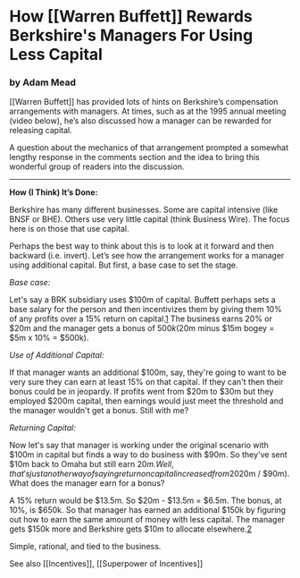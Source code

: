 # How [[Warren Buffett]] Rewards Berkshire's Managers For Using Less Capital

### by Adam Mead

[[Warren Buffett]] has provided lots of hints on Berkshire’s compensation arrangements with managers. At times, such as at the 1995 annual meeting (video below), he’s also discussed how a manager can be rewarded for releasing capital.

A question about the mechanics of that arrangement prompted a somewhat lengthy response in the comments section and the idea to bring this wonderful group of readers into the discussion.

---

**How (I Think) It’s Done:**

Berkshire has many different businesses. Some are capital intensive (like BNSF or BHE). Others use very little capital (think Business Wire). The focus here is on those that use capital.

Perhaps the best way to think about this is to look at it forward and then backward (i.e. invert). Let’s see how the arrangement works for a manager using additional capital. But first, a base case to set the stage.

_Base case:_

Let's say a BRK subsidiary uses $100m of capital. Buffett perhaps sets a base salary for the person and then incentivizes them by giving them 10% of any profits over a 15% return on capital.[1](https://watchlistinvesting.substack.com/p/how-warren-buffett-rewards-berkshires#footnote-1) The business earns 20% or $20m and the manager gets a bonus of $500k ($20m minus $15m bogey = $5m x 10% = $500k).

_Use of Additional Capital:_

If that manager wants an additional $100m, say, they're going to want to be very sure they can earn at least 15% on that capital. If they can't then their bonus could be in jeopardy. If profits went from $20m to $30m but they employed $200m capital, then earnings would just meet the threshold and the manager wouldn't get a bonus. Still with me?

_Returning Capital:_

Now let's say that manager is working under the original scenario with $100m in capital but finds a way to do business with $90m. So they've sent $10m back to Omaha but still earn $20m. Well, that's just another way of saying return on capital increased from 20% to 22.2% ($20m / $90m). What does the manager earn for a bonus?

A 15% return would be $13.5m. So $20m - $13.5m = $6.5m. The bonus, at 10%, is $650k. So that manager has earned an additional $150k by figuring out how to earn the same amount of money with less capital. The manager gets $150k more and Berkshire gets $10m to allocate elsewhere.[2](https://watchlistinvesting.substack.com/p/how-warren-buffett-rewards-berkshires#footnote-2)

Simple, rational, and tied to the business.


See also [[Incentives]], [[Superpower of Incentives]]